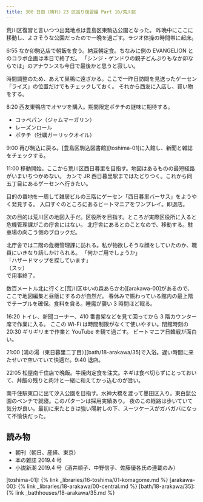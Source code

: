 ```yaml
---
title: 300 日目（晴れ）23 区巡り復習編 Part 16/荒川区
---
```


荒川区復習と言いつつ出発地点は豊島区東駒込公園となった。
昨晩中にここに移動し、よさそうな公園だったので一晩を過ごす。ラジオ体操の時間帯に起床。

6:55 なか卯駒込店で朝飯を食う。納豆朝定食。ちなみに例の EVANGELION とのコラボ企画は本日で終了だ。
「シンジ・ゲンドウの親子どんぶりもなか卯ならでは」のアナウンスも今日で最後かと思うと寂しい。

時間調整のため、あえて巣鴨に遠ざかる。ここで一昨日訪問を見送ったゲーセン「ライズ」の位置だけでもチェックしておく。
それから西友に入店し、買い物をする。

8:20 西友巣鴨店でオヤツを購入。期間限定ポテチの謎味に期待する。

* コッペパン（ジャムマーガリン）
* レーズンロール
* ポテチ（牡蠣ガーリックオイル）

9:00 再び駒込に戻る。[豊島区駒込図書館][toshima-01]に入館し、新聞と雑誌をチェックする。

11:00 移動開始。ここから荒川区西日暮里を目指す。地図はあるものの最短経路がいまいちつかめない。
カンで JR 西日暮里駅まではたどりつく。これから同五丁目にあるゲーセンへ行きたい。

目的の番地を一周して雑居ビルの三階にゲーセン「西日暮里バーサス」をようやく発見する。
入口すぐのところにあるビートマニアをワンプレイ。即退店。

次の目的は荒川区の地図入手だ。区役所を目指す。ところが実際区役所に入ると危機管理課がこの庁舎にはない。
北庁舎にあるとのことなので、移動する。駐車場の向こう側のブロックだ。

北庁舎では二階の危機管理課に訪れる。私が物欲しそうな顔をしていたのか、職員にいきなり話しかけられる。
「何かご用でしょうか」  
「ハザードマップを探しています」  
（スッ）  
で用事終了。

数百メートル北に行くと[荒川区ゆいの森あらかわ][arakawa-00]があるので、ここで地図編集と昼飯にするのが自然だ。
春休みで賑わっている館内の最上階でテーブルを確保。食料を貪る。睡魔が襲い 3 時間ほど眠る。

16:20 トイレ、新聞コーナー、410 番書架などを見て回ってから 3 階カウンター席で作業に入る。
ここの Wi-Fi は時間制限がなくて使いやすい。閉館時刻の 20:30 ギリギリまで作業と YouTube を観て過ごす。
ビートマニア日韓戦が面白い。

21:00 [鴻の湯（東日暮里二丁目）][bath/18-arakawa/35]で入浴。遅い時間に来たせいで空いていて快適だ。9:40 退店。

22:05 松屋南千住店で晩飯。牛焼肉定食を注文。ネギは食べ切らずにとっておいて、丼飯の残りと肉汁と一緒に和えてかっ込むのが旨い。

南千住駅東口に出て汐入公園を目指す。水神大橋を渡って墨田区入り。東白髭公園のベンチで就寝。このパターンは採用実績あり。
夜のこの経路は歩いていて気分が良い。最初に来たときは強い陽射しの下、スーツケースがガバガバになって不愉快だった。

## 読み物

* 朝刊（朝日、産経、東京）
* 本の雑誌 2019.4 号
* 小説新潮 2019.4 号（酒井順子、中野信子、佐藤優各氏の連載のみ）

[toshima-01]: {% link _libraries/16-toshima/01-komagome.md %}
[arakawa-00]: {% link _libraries/18-arakawa/00-central.md %}
[bath/18-arakawa/35]: {% link _bathhouses/18-arakawa/35.md %}
